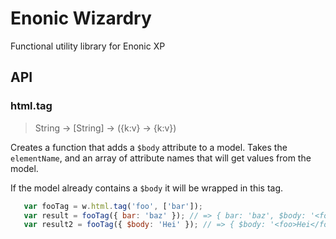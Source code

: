 # Enonic Wizardry

Functional utility library for Enonic XP

## API

### html.tag

> String → [String] → ({k:v} → {k:v})

Creates a function that adds a `$body` attribute to a model. Takes the `elementName`, and an array of attribute names that will get values from the model.

If the model already contains a `$body` it will be wrapped in this tag.

```javascript
   var fooTag = w.html.tag('foo', ['bar']);
   var result = fooTag({ bar: 'baz' }); // => { bar: 'baz', $body: '<foo bar="baz" />' }
   var result2 = fooTag({ $body: 'Hei' }); // => { $body: '<foo>Hei</foo>' }
```